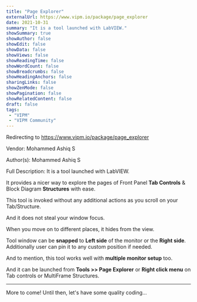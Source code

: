 ```yaml
---
title: "Page Explorer"
externalUrl: https://www.vipm.io/package/page_explorer
date: 2021-10-31
summary: "It is a tool launched with LabVIEW."
showSummary: true
showAuthor: false
showEdit: false
showData: false
showViews: false
showReadingTime: false
showWordCount: false
showBreadcrumbs: false
showHeadingAnchors: false
sharingLinks: false
showZenMode: false
showPagination: false
showRelatedContent: false
draft: false
tags:
 - "VIPM"
 - "VIPM Community"
---
```


Redirecting to https://www.vipm.io/package/page_explorer

Vendor: Mohammed Ashiq S

Author(s): Mohammed Ashiq S
 
Full Description:
It is a tool launched with LabVIEW.

It provides a nicer way to explore the pages of Front Panel **Tab Controls** & Block Diagram **Structures** with ease.

This tool is invoked without any additional actions as you scroll on your Tab/Structure.

And it does not steal your window focus.

When you move on to different places, it hides from the view.

Tool window can be **snapped** to **Left side** of the monitor or the **Right side**.
Additionally user can pin it to any custom position if needed.

And to mention, this tool works well with **multiple monitor setup** too.


And it can be launched from **Tools >> Page Explorer** or **Right click menu** on Tab controls or MultiFrame Structures.

-------------------------------------
More to come!
Until then, let's have some quality coding...